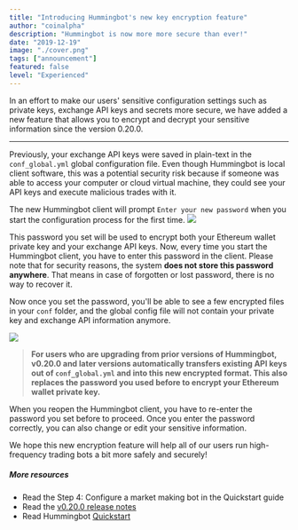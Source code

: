 ```yaml
---
title: "Introducing Hummingbot's new key encryption feature"
author: "coinalpha"
description: "Hummingbot is now more more secure than ever!"
date: "2019-12-19"
image: "./cover.png"
tags: ["announcement"]
featured: false
level: "Experienced"
---
```


In an effort to make our users' sensitive configuration settings such as private keys, exchange API keys and secrets more secure, we have added a new feature that allows you to encrypt and decrypt your sensitive information since the version 0.20.0. 

---
Previously, your exchange API keys were saved in plain-text in the `conf_global.yml` global configuration file. Even though Hummingbot is local client software, this was a potential security risk because if someone was able to access your computer or cloud virtual machine, they could see your API keys and execute malicious trades with it.

The new Hummingbot client will prompt ```Enter your new password``` when you start the configuration process for the first time. 
![](/image1.png)

This password you set will be used to encrypt both your Ethereum wallet private key and your exchange API keys. Now, every time you start the Hummingbot client, you have to enter this password in the client. Please note that for security reasons, the system **does not store this password anywhere**. That means in case of forgotten or lost password, there is no way to recover it. 

Now once you set the password, you'll be able to see a few encrypted files in your ```conf``` folder, and the global config file will not contain your private key and exchange API information anymore. 

![](/image2.png)

>**For users who are upgrading from prior versions of Hummingbot, v0.20.0 and later versions automatically transfers existing API keys out of `conf_global.yml` and into this new encrypted format. This also replaces the password you used before to encrypt your Ethereum wallet private key.**

When you reopen the Hummingbot client, you have to re-enter the password you set before to proceed. Once you enter the password correctly, you can also change or edit your sensitive information.  

We hope this new encryption feature will help all of our users run high-frequency trading bots a bit more safely and securely!

##### More resources
- Read the Step 4: Configure a market making bot in the Quickstart guide
- Read the [v0.20.0 release notes](https://docs.hummingbot.io/release-notes/0.20.0/)
- Read Hummingbot [Quickstart](https://hummingbot.io/academy/quickstart/)